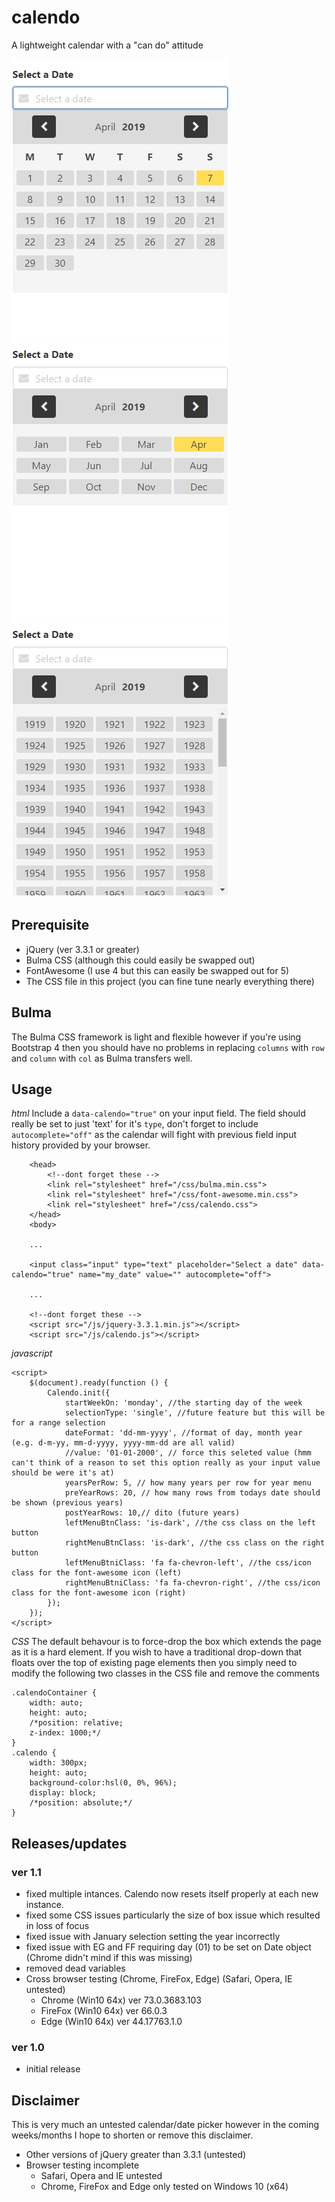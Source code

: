# calendo
A lightweight calendar with a "can do" attitude

![example 1](https://github.com/zombiesbyte/calendo/blob/master/docs/image1.jpg)
![example 2](https://github.com/zombiesbyte/calendo/blob/master/docs/image2.jpg)
![example 3](https://github.com/zombiesbyte/calendo/blob/master/docs/image3.jpg)


## Prerequisite
- jQuery (ver 3.3.1 or greater)
- Bulma CSS (although this could easily be swapped out)
- FontAwesome (I use 4 but this can easily be swapped out for 5)
- The CSS file in this project (you can fine tune nearly everything there)

## Bulma
The Bulma CSS framework is light and flexible however if you're using Bootstrap 4 then you should have no problems in replacing `columns` with `row` and `column` with `col` as Bulma transfers well.

## Usage
*html*
Include a `data-calendo="true"` on your input field. The field should really be set to just 'text' for it's `type`, don't forget to include
`autocomplete="off"` as the calendar will fight with previous field input history provided by your browser. 
```
    <head>
        <!--dont forget these -->
        <link rel="stylesheet" href="/css/bulma.min.css">
        <link rel="stylesheet" href="/css/font-awesome.min.css">
        <link rel="stylesheet" href="/css/calendo.css">
    </head>
    <body> 
    
    ...
    
    <input class="input" type="text" placeholder="Select a date" data-calendo="true" name="my_date" value="" autocomplete="off">

    ...

    <!--dont forget these -->
    <script src="/js/jquery-3.3.1.min.js"></script>
    <script src="/js/calendo.js"></script>
```

*javascript*
```
<script>
    $(document).ready(function () {
        Calendo.init({
            startWeekOn: 'monday', //the starting day of the week
            selectionType: 'single', //future feature but this will be for a range selection
            dateFormat: 'dd-mm-yyyy', //format of day, month year (e.g. d-m-yy, mm-d-yyyy, yyyy-mm-dd are all valid)
            //value: '01-01-2000', // force this seleted value (hmm can't think of a reason to set this option really as your input value should be were it's at)
            yearsPerRow: 5, // how many years per row for year menu
            preYearRows: 20, // how many rows from todays date should be shown (previous years)
            postYearRows: 10,// dito (future years)
            leftMenuBtnClass: 'is-dark', //the css class on the left button
            rightMenuBtnClass: 'is-dark', //the css class on the right button
            leftMenuBtniClass: 'fa fa-chevron-left', //the css/icon class for the font-awesome icon (left)
            rightMenuBtniClass: 'fa fa-chevron-right', //the css/icon class for the font-awesome icon (right)
        });
    });
</script>
```

*CSS*
The default behavour is to force-drop the box which extends the page as it is a hard element. If you wish to have a traditional drop-down that floats over the top of existing page elements then you simply need to modify the following two classes in the CSS file and remove the comments
```
.calendoContainer {
    width: auto;
    height: auto;
    /*position: relative;
    z-index: 1000;*/
}
.calendo {
    width: 300px;
    height: auto;
    background-color:hsl(0, 0%, 96%);
    display: block;
    /*position: absolute;*/
}
```

## Releases/updates

### ver 1.1
- fixed multiple intances. Calendo now resets itself properly at each new instance.
- fixed some CSS issues particularly the size of box issue which resulted in loss of focus
- fixed issue with January selection setting the year incorrectly
- fixed issue with EG and FF requiring day (01) to be set on Date object (Chrome didn't mind if this was missing)
- removed dead variables
- Cross browser testing (Chrome, FireFox, Edge) (Safari, Opera, IE untested)
    - Chrome (Win10 64x) ver 73.0.3683.103
    - FireFox (Win10 64x) ver 66.0.3
    - Edge (Win10 64x) ver 44.17763.1.0

### ver 1.0
- initial release



## Disclaimer
This is very much an untested calendar/date picker however in the coming weeks/months I hope to shorten or remove this disclaimer.
- Other versions of jQuery greater than 3.3.1 (untested)
- Browser testing incomplete
    - Safari, Opera and IE untested
    - Chrome, FireFox and Edge only tested on Windows 10 (x64)

